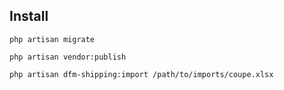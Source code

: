## Install

`php artisan migrate`

`php artisan vendor:publish`

`php artisan dfm-shipping:import /path/to/imports/coupe.xlsx`
